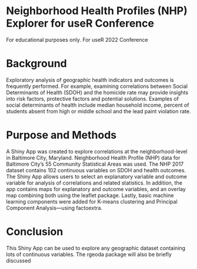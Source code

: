 # Neighborhood Health Profiles (NHP) Explorer for useR Conference
For educational purposes only. For useR 2022 Conference

# Background
Exploratory analysis of geographic health indicators and outcomes is frequently performed. For example, examining correlations between Social Determinants of Health (SDOH) and the homicide rate may provide insights into risk factors, protective factors and potential solutions. Examples of social determinants of health include median household income, percent of students absent from high or middle school and the lead paint violation rate. 

# Purpose and Methods
A Shiny App was created to explore correlations at the neighborhood-level in Baltimore City, Maryland. Neighborhood Health Profile (NHP) data for Baltimore City’s 55 Community Statistical Areas was used.  The NHP 2017 dataset contains 102 continuous variables on SDOH and health outcomes.  The Shiny App allows users to select an explanatory variable and outcome variable for analysis of correlations and related statistics.   In addition, the app contains maps for explanatory and outcome variables, and an overlay map combining both using the leaflet package. Lastly, basic machine learning components were added for K-means clustering and Principal Component Analysis—using factoextra.  

# Conclusion
This Shiny App can be used to explore any geographic dataset containing lots of continuous variables. The rgeoda package will also be briefly discussed
